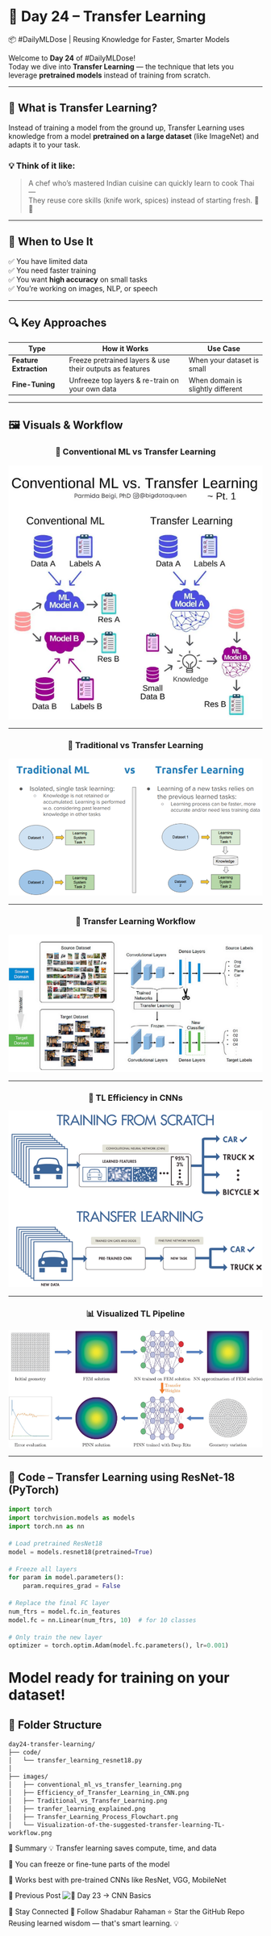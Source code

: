 # 🔁 Day 24 – Transfer Learning  
📦 #DailyMLDose | Reusing Knowledge for Faster, Smarter Models

Welcome to **Day 24** of #DailyMLDose!  
Today we dive into **Transfer Learning** — the technique that lets you leverage **pretrained models** instead of training from scratch.

---

## 🚀 What is Transfer Learning?

Instead of training a model from the ground up, Transfer Learning uses knowledge from a model **pretrained on a large dataset** (like ImageNet) and adapts it to your task.

### 💡 Think of it like:
> A chef who’s mastered Indian cuisine can quickly learn to cook Thai —  
> They reuse core skills (knife work, spices) instead of starting fresh. 🔪🍛

---

## 🎯 When to Use It

✅ You have limited data  
✅ You need faster training  
✅ You want **high accuracy** on small tasks  
✅ You’re working on images, NLP, or speech  

---

## 🔍 Key Approaches

| Type                 | How it Works                                                 | Use Case                        |
|----------------------|--------------------------------------------------------------|----------------------------------|
| **Feature Extraction** | Freeze pretrained layers & use their outputs as features     | When your dataset is small       |
| **Fine-Tuning**        | Unfreeze top layers & re-train on your own data              | When domain is slightly different|

---

## 🖼️ Visuals & Workflow

<div align="center">

### 🔄 Conventional ML vs Transfer Learning  
![ML vs TL](images/conventional_ml_vs_transfer_learning.png)

---

### 🔧 Traditional vs Transfer Learning  
![TL Compared](images/Traditional_vs_Transfer_Learning.png)

---

### 🔄 Transfer Learning Workflow  
![Workflow](images/Transfer_Learning_Process_Flowchart.png)

---

### 🧠 TL Efficiency in CNNs  
![Efficiency](images/Efficiency_of_Transfer_Learning_in_CNN.png)

---

### 📊 Visualized TL Pipeline  
![Flow](images/Visualization-of-the-suggested-transfer-learning-TL-workflow.png)

</div>

---

## 🧪 Code – Transfer Learning using ResNet-18 (PyTorch)

```python
import torch
import torchvision.models as models
import torch.nn as nn

# Load pretrained ResNet18
model = models.resnet18(pretrained=True)

# Freeze all layers
for param in model.parameters():
    param.requires_grad = False

# Replace the final FC layer
num_ftrs = model.fc.in_features
model.fc = nn.Linear(num_ftrs, 10)  # for 10 classes

# Only train the new layer
optimizer = torch.optim.Adam(model.fc.parameters(), lr=0.001)
```
# Model ready for training on your dataset!

📂 Folder Structure
---
```
day24-transfer-learning/
├── code/
│   └── transfer_learning_resnet18.py
│
├── images/
│   ├── conventional_ml_vs_transfer_learning.png
│   ├── Efficiency_of_Transfer_Learning_in_CNN.png
│   ├── Traditional_vs_Transfer_Learning.png
│   ├── tranfer_learning_explained.png
│   ├── Transfer_Learning_Process_Flowchart.png
│   └── Visualization-of-the-suggested-transfer-learning-TL-workflow.png
```
🧠 Summary
💡 Transfer learning saves compute, time, and data

🔁 You can freeze or fine-tune parts of the model

🏁 Works best with pre-trained CNNs like ResNet, VGG, MobileNet

🔁 Previous Post
![📌 Day 23 → CNN Basics](./day23-cnn-basics)


🙌 Stay Connected
🔗 Follow Shadabur Rahaman
⭐ Star the GitHub Repo
Reusing learned wisdom — that's smart learning. 💡
